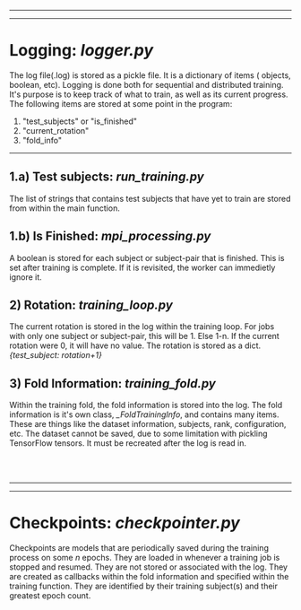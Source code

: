 <hr> <hr>

# <b>Logging</b>: <i>logger.py</i>
<p>
    The log file(.log) is stored as a pickle file. It is a dictionary of items ( objects, boolean, etc). Logging is done both for sequential and distributed training. It's purpose is to keep track of what to train, as well as its current progress. The following items are stored at some point in the program:
</p>

1) "test_subjects" or "is_finished"
2) "current_rotation"
3) "fold_info"

<hr>

## <b>1.a) Test subjects</b>: <i>run_training.py</i>
The list of strings that contains test subjects that have yet to train are stored from within the main function. 

## <b>1.b) Is Finished</b>: <i>mpi_processing.py</i>
A boolean is stored for each subject or subject-pair that is finished. This is set after training is complete. If it is revisited, the worker can immedietly ignore it.

## <b>2) Rotation</b>: <i>training_loop.py</i>
The current rotation is stored in the log within the training loop. For jobs with only one subject or subject-pair, this will be 1. Else 1-n. If the current rotation were 0, it will have no value. The rotation is stored as a dict. <i>{test_subject: rotation+1}</i>

## <b>3) Fold Information</b>: <i>training_fold.py</i>
Within the training fold, the fold information is stored into the log. The fold information is it's own class, <i>_FoldTrainingInfo</i>, and contains many items. These are things like the dataset information, subjects, rank, configuration, etc. The dataset cannot be saved, due to some limitation with pickling TensorFlow tensors. It must be recreated after the log is read in.

<br> <br> <hr> <hr>

# <b>Checkpoints</b>: <i>checkpointer.py</i>
<p> 
Checkpoints are models that are periodically saved during the training process on some <i>n</i> epochs. They are loaded in whenever a training job is stopped and resumed. They are not stored or associated with the log. They are created as callbacks within the fold information and specified within the training function. They are identified by their training subject(s) and their greatest epoch count.
</p>

